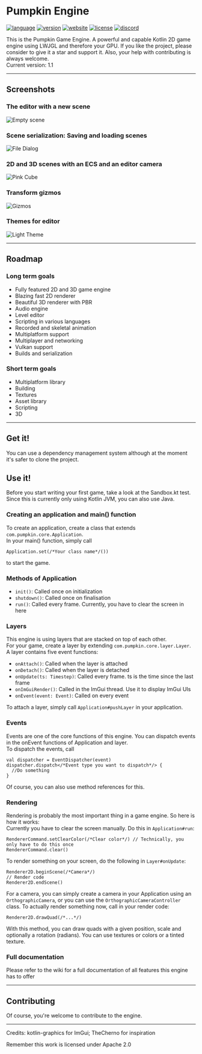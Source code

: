 # Pumpkin Engine
[![language](https://img.shields.io/github/languages/top/FauxKiwi/Pumpkin-Engine?color=ff7530)](https://github.com/FauxKiwi/Pumpkin-Engine/search?l=kotlin)
[![version](https://img.shields.io/github/v/release/FauxKiwi/Pumpkin-Engine)](https://github.com/FauxKiwi/Pumpkin-Engine/releases/tag/v1.2)
[![website](https://img.shields.io/website?up_message=github.io&url=https%3A%2F%2Fgithub.io%2Ffauxkiwi%2Fpumpkin-engine)](https://fauxkiwi.github.io/Pumpkin-Engine/)
[![license](https://img.shields.io/github/license/FauxKiwi/Pumpkin-Engine)](https://github.com/FauxKiwi/Pumpkin-Engine/blob/master/LICENSE)
[![discord](https://img.shields.io/discord/792041384679964722)](https://discord.gg/HP8XkSREwV)

This is the Pumpkin Game Engine. A powerful and capable Kotlin 2D game engine using LWJGL and therefore your GPU. If you like the project, please consider to give it a star and support it. Also, your help with contributing is always welcome.<br>
Current version: 1.1
***
## Screenshots
<!--### A demo of texture rendering
![Texture Rendering][textures]
### Conways Game Of Life implementation
![Game of Life][game_of_life]
### Renderer stress test: Drawing over 100,000 quads at over 90 FPS
![Stress test][stresstest]-->
### The editor with a new scene
![Empty scene][empty]
### Scene serialization: Saving and loading scenes
![File Dialog][file_dialog]
### 2D and 3D scenes with an ECS and an editor camera
![Pink Cube][pink_cube]
### Transform gizmos
![Gizmos][gizmos]
### Themes for editor
![Light Theme][light_theme]
***
## Roadmap
### Long term goals
- Fully featured 2D and 3D game engine
- Blazing fast 2D renderer
- Beautiful 3D renderer with PBR
- Audio engine
- Level editor
- Scripting in various languages
- Recorded and skeletal animation
- Multiplatform support
- Multiplayer and networking
- Vulkan support
- Builds and serialization
### Short term goals
- Multiplatform library
- Building
- Textures
- Asset library
- Scripting
- 3D
***
## Get it!
You can use a dependency management system although at the moment it's safer to clone the project.
<!--### Gradle (Groovy DSL)

    repositories {
      //...
      maven(url = 'https://www.jitpack.io')
    }
    
    dependencies {
      //...
      implementation 'fauxkiwi:pumpkin-engine:-SNAPSHOT'
    }
For other dependency management systems, please refer to the wiki.
***-->
## Use it!
Before you start writing your first game, take a look at the Sandbox.kt test. <br>
Since this is currently only using Kotlin JVM, you can also use Java.
### Creating an application and main() function
To create an application, create a class that extends `com.pumpkin.core.Application`. <br>
In your main() function, simply call

    Application.set(/*Your class name*/())
to start the game.
### Methods of Application
- `init()`: Called once on initialization
- `shutdown()`: Called once on finalisation
- `run()`: Called every frame. Currently, you have to clear the screen in here
### Layers
This engine is using layers that are stacked on top of each other. <br>
For your game, create a layer by extending `com.pumpkin.core.layer.Layer`. <br>
A layer contains five event functions:
- `onAttach()`: Called when the layer is attached
- `onDetach()`: Called when the layer is detached
- `onUpdate(ts: Timestep)`: Called every frame. ts is the time since the last frame
- `onImGuiRender()`: Called in the ImGui thread. Use it to display ImGui UIs
- `onEvent(event: Event)`: Called on every event

To attach a layer, simply call `Application#pushLayer` in your application.
### Events
Events are one of the core functions of this engine.
You can dispatch events in the onEvent functions of Application and layer. <br>
To dispatch the events, call

    val dispatcher = EventDispatcher(event)
    dispatcher.dispatch</*Event type you want to dispatch*/> {
      //Do something
    }
Of course, you can also use method references for this.
### Rendering
Rendering is probably the most important thing in a game engine. So here is how it works: <br>
Currently you have to clear the screen manually. Do this in `Application#run`:

    RendererCommand.setClearColor(/*Clear color*/) // Technically, you only have to do this once
    RendererCommand.clear()
To render something on your screen, do the following in `Layer#onUpdate`:

    Renderer2D.beginScene(/*Camera*/)
    // Render code
    Renderer2D.endScene()
For a camera, you can simply create a camera in your Application using an `OrthographicCamera`, or you can use the `OrthographicCameraController` class.
To actually render something now, call in your render code:

    Renderer2D.drawQuad(/*...*/)
With this method, you can draw quads with a given position, scale and optionally a rotation (radians). You can use textures or colors or a tinted texture.
### Full documentation
Please refer to the wiki for a full documentation of all features this engine has to offer
***
## Contributing
Of course, you're welcome to contribute to the engine.
***
Credits: kotlin-graphics for ImGui; TheCherno for inspiration

Remember this work is licensed under Apache 2.0

[empty]: https://raw.githubusercontent.com/FauxKiwi/Pumpkin-Engine/master/screenshots/empty.png

[file_dialog]: https://raw.githubusercontent.com/FauxKiwi/Pumpkin-Engine/master/screenshots/file_dialog.png

[gizmos]: https://raw.githubusercontent.com/FauxKiwi/Pumpkin-Engine/master/screenshots/gizmos.png

[light_theme]: https://raw.githubusercontent.com/FauxKiwi/Pumpkin-Engine/master/screenshots/light_theme.png

[pink_cube]: https://raw.githubusercontent.com/FauxKiwi/Pumpkin-Engine/master/screenshots/pink_cube.png

<!--[view]: https://cdn.discordapp.com/attachments/581185346465824770/781936000196149258/unknown.png

[view2]: https://cdn.discordapp.com/attachments/581185346465824770/783257581169672202/unknown.png

[view3]: https://cdn.discordapp.com/attachments/581185346465824770/784755406945517568/unknown.png

[textures]: https://cdn.discordapp.com/attachments/581185346465824770/786656957170843688/unknown.png

[game_of_life]: https://cdn.discordapp.com/attachments/581185346465824770/786663113549414440/unknown.png

[stresstest_]: https://cdn.discordapp.com/attachments/581185346465824770/786665995388452914/unknown.png

[stresstest]: https://cdn.discordapp.com/attachments/581185346465824770/787288977237475328/unknown.png-->

